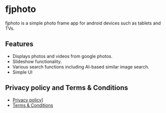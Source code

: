# fjphoto

fjphoto is a simple photo frame app for android devices such as tablets and TVs.

## Features
- Displays photos and videos from google photos.
- Slideshow functionality.
- Various search functions including AI-based similar image search.
- Simple UI

## Privacy policy and Terms & Conditions
- [Privacy policy](https://satohk.github.io/fjphoto/privacy_policy)]
- [Terms & Conditions](https://satohk.github.io/fjphoto/terms_and_conditions)